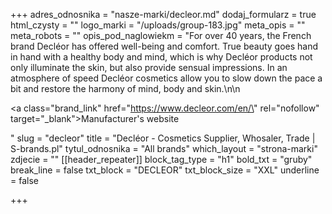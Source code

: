 +++
adres_odnosnika = "nasze-marki/decleor.md"
dodaj_formularz = true
html_czysty = ""
logo_marki = "/uploads/group-183.jpg"
meta_opis = ""
meta_robots = ""
opis_pod_naglowiekm = "For over 40 years, the French brand Decléor has offered well-being and comfort. True beauty goes hand in hand with a healthy body and mind, which is why Decléor products not only illuminate the skin, but also provide sensual impressions. In an atmosphere of speed Decléor cosmetics allow you to slow down the pace a bit and restore the harmony of mind, body and skin.\n\n    <p><a class=\"brand_link\" href=\"https://www.decleor.com/en/\" rel=\"nofollow\" target=\"_blank\">Manufacturer's website</a></p>"
slug = "decleor"
title = "Decléor - Cosmetics Supplier, Whosaler, Trade | S-brands.pl"
tytul_odnosnika = "All brands"
which_layout = "strona-marki"
zdjecie = ""
[[header_repeater]]
block_tag_type = "h1"
bold_txt = "gruby"
break_line = false
txt_block = "DECLEOR"
txt_block_size = "XXL"
underline = false

+++
